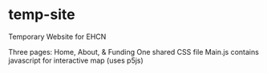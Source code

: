 # temp-site
Temporary Website for EHCN

Three pages: Home, About, & Funding
One shared CSS file 
Main.js contains javascript for interactive map (uses p5js)
